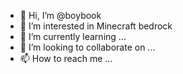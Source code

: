 - 👋 Hi, I’m @boybook
- 👀 I’m interested in Minecraft bedrock
- 🌱 I’m currently learning ...
- 💞️ I’m looking to collaborate on ...
- 📫 How to reach me ...

<!---
boybook/boybook is a ✨ special ✨ repository because its `README.md` (this file) appears on your GitHub profile.
You can click the Preview link to take a look at your changes.
--->
